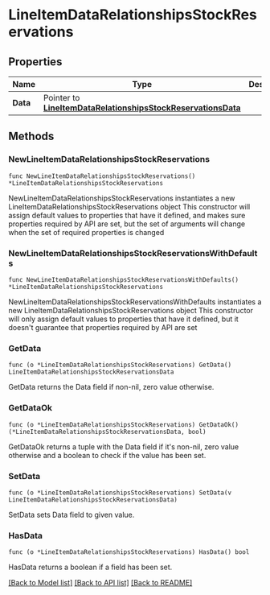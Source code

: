 # LineItemDataRelationshipsStockReservations

## Properties

Name | Type | Description | Notes
------------ | ------------- | ------------- | -------------
**Data** | Pointer to [**LineItemDataRelationshipsStockReservationsData**](LineItemDataRelationshipsStockReservationsData.md) |  | [optional] 

## Methods

### NewLineItemDataRelationshipsStockReservations

`func NewLineItemDataRelationshipsStockReservations() *LineItemDataRelationshipsStockReservations`

NewLineItemDataRelationshipsStockReservations instantiates a new LineItemDataRelationshipsStockReservations object
This constructor will assign default values to properties that have it defined,
and makes sure properties required by API are set, but the set of arguments
will change when the set of required properties is changed

### NewLineItemDataRelationshipsStockReservationsWithDefaults

`func NewLineItemDataRelationshipsStockReservationsWithDefaults() *LineItemDataRelationshipsStockReservations`

NewLineItemDataRelationshipsStockReservationsWithDefaults instantiates a new LineItemDataRelationshipsStockReservations object
This constructor will only assign default values to properties that have it defined,
but it doesn't guarantee that properties required by API are set

### GetData

`func (o *LineItemDataRelationshipsStockReservations) GetData() LineItemDataRelationshipsStockReservationsData`

GetData returns the Data field if non-nil, zero value otherwise.

### GetDataOk

`func (o *LineItemDataRelationshipsStockReservations) GetDataOk() (*LineItemDataRelationshipsStockReservationsData, bool)`

GetDataOk returns a tuple with the Data field if it's non-nil, zero value otherwise
and a boolean to check if the value has been set.

### SetData

`func (o *LineItemDataRelationshipsStockReservations) SetData(v LineItemDataRelationshipsStockReservationsData)`

SetData sets Data field to given value.

### HasData

`func (o *LineItemDataRelationshipsStockReservations) HasData() bool`

HasData returns a boolean if a field has been set.


[[Back to Model list]](../README.md#documentation-for-models) [[Back to API list]](../README.md#documentation-for-api-endpoints) [[Back to README]](../README.md)



